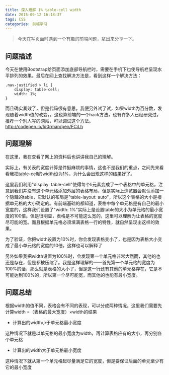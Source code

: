 ```yaml
---
title: 深入理解 1% table-cell width
date: 2015-09-12 16:18:37
tags: CSS
categories: 前端学习
---
```


> 今天在写页面时遇到一个有趣的前端问题，拿出来分享一下。

## 问题描述

今天在使用Bootstrap给页面添加底部导航栏时，需要在手机下也使导航栏呈现水平排列的效果。最后在网上查找解决方法是，看到这样一个解决方法：

	.nav-justified > li {
    	display: table-cell;
    	width: 1%;
	}

而且确实奏效了，但是代码很有意思，我便另外试了试，如果width为百分数，发现随着width值的改变，。这也算前端的一个hack方法，也有许多人已经研究过，推荐一个别人写的网站，可以调试这个方法。<http://codepen.io/ld0rman/pen/FCiLh>

## 问题理解

在这里，我在查看了网上的资料后也讲讲我自己的理解。

实际上，有关表的宽度计算是件挺麻烦的事情，这也不是我们的重点，之间先来看看我把table-cell的width设为1%，为什么会出现这样的结果好了。

这里我们利用"display: table-cell"使得每个li元素变成了一个表格中的单元格，注意到我们并没有这个单元格添加外层的表格布局，但是实际上浏览器会默认添加一个隐藏的table，它默认的布局是"table-layout: auto"，所以这个表格的大小是根据单元格的大小确定的。有前端基础的都知道，表格中每个单元格是有自己的最小宽度的，这样我们设置了"width: 1%"实际上是设置table的大小为单元格的最小宽度的100倍。但是很明显，表格是不可能这么宽的，这里可以理解为让表格的宽度尽可能的宽。而且根据单元格必须填满表格一行的特性，就自然呈现出这样的效果。

为了验证，你把width设置为10%时，你会发现表格变小了，也是因为表格大小变成了最小单元格的宽度的10倍，这样也可以解释了

另外如果我把width设置为100%时，会发现第一个单元格非常大然而，其他的也还是存在，但是都被压缩了。我是这样理解的——首先第一个单元格的宽度为100%的话，那么就是表格的大小了，但是这一行还有其他的单元格存在，它是不可能达到100%的，所以第一个尽可能宽，而其他的也能有最小宽度。

## 问题总结

根据width的值不同，表格会有不同的表现，可以分成两种情况。这里我们需要先计算width =（表格的最大宽度）×width的结果

+ 计算出的width小于单元格最小宽度

这种情况下就是以单元格的最小宽度为width，再计算表格应有的大小，再分别各个单元格

+ 计算出的width大于单元格最小宽度

这种情况下就从第一个单元格起尽量满足它的宽度，但是要保证后面的单元至少有它的最小宽度

